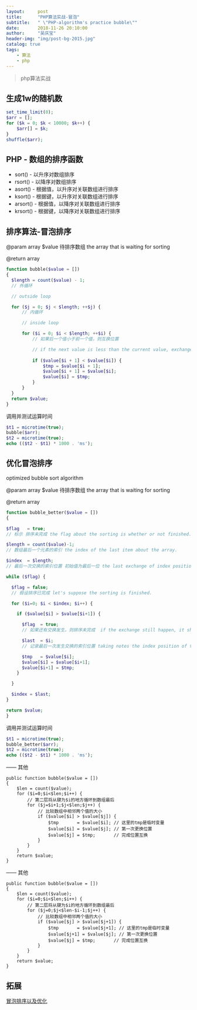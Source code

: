 ```yaml
---
layout:     post
title:      "PHP算法实战-冒泡"
subtitle:   " \"PHP-algorithm's practice bubble\""
date:       2018-11-26 20:10:00
author:     "吴庆宝"
header-img: "img/post-bg-2015.jpg"
catalog: true
tags:
    - 算法
    - php
---
```


>  php算法实战

## 生成1w的随机数
```php
set_time_limit(0);
$arr = [];
for ($k = 0; $k < 10000; $k++) {
    $arr[] = $k;
}
shuffle($arr);
```
## PHP - 数组的排序函数
- sort() - 以升序对数组排序
- rsort() - 以降序对数组排序
- asort() - 根据值，以升序对关联数组进行排序
- ksort() - 根据键，以升序对关联数组进行排序
- arsort() - 根据值，以降序对关联数组进行排序
- krsort() - 根据键，以降序对关联数组进行排序

## 排序算法-冒泡排序

@param  array $value 待排序数组 the array that is waiting for sorting

@return array
```php
function bubble($value = [])
{
  $length = count($value) - 1;
  // 外循环

  // outside loop

  for ($j = 0; $j < $length; ++$j) {
      // 内循环

      // inside loop

      for ($i = 0; $i < $length; ++$i) {
          // 如果后一个值小于前一个值，则互换位置

          // if the next value is less than the current value, exchange each other.
          
          if ($value[$i + 1] < $value[$i]) {
              $tmp = $value[$i + 1];
              $value[$i + 1] = $value[$i];
              $value[$i] = $tmp;
          }
      }
  }
  return $value;
}
``` 
调用并测试运算时间
```php
$t1 = microtime(true);
bubble($arr);
$t2 = microtime(true);
echo (($t2 - $t1) * 1000 . 'ms');
```

## 优化冒泡排序

optimized bubble sort algorithm

@param  array $value 待排序数组 the array that is waiting for sorting

@return array
```php
function bubble_better($value = [])
{

$flag   = true; 
// 标示 排序未完成 the flag about the sorting is whether or not finished.

$length = count($value)-1; 
// 数组最后一个元素的索引 the index of the last item about the array.

$index  = $length; 
// 最后一次交换的索引位置 初始值为最后一位 the last exchange of index position, default value is equal to the last index.

while ($flag) {

  $flag = false; 
  // 假设排序已完成 let's suppose the sorting is finished.

  for ($i=0; $i < $index; $i++) {

    if ($value[$i] > $value[$i+1]) {

      $flag  = true; 
      // 如果还有交换发生，则排序未完成  if the exchange still happen, it show that the sorting is not finished.

      $last  = $i; 
      // 记录最后一次发生交换的索引位置 taking notes the index position of the last exchange.

      $tmp   = $value[$i];
      $value[$i] = $value[$i+1];
      $value[$i+1] = $tmp;
    }

  }

  $index = $last;
}

return $value;
}
```  
调用并测试运算时间
```php
$t1 = microtime(true);
bubble_better($arr);
$t2 = microtime(true);
echo (($t2 - $t1) * 1000 . 'ms');
```
—— 其他
```
public function bubble($value = [])
{
    $len = count($value);
    for ($i=0;$i<$len;$i++) {
        // 第二层将从键为$i的地方循环到数组最后
        for ($j=$i+1;$j<$len;$j++) {
            // 比较数组中相邻两个值的大小
            if ($value[$i] > $value[$j]) {
                $tmp       = $value[$i]; // 这里的tmp是临时变量
                $value[$i] = $value[$j]; // 第一次更换位置
                $value[$j] = $tmp;       // 完成位置互换
            }
        }
    }
    return $value;
}
```  
—— 其他
```
public function bubble($value = [])
{
    $len = count($value);
    for ($i=0;$i<$len;$i++) {
        // 第二层将从键为$i的地方循环到数组最后
        for ($j=0;$j<$len-$i-1;$j++) {
            // 比较数组中相邻两个值的大小
            if ($value[$j] > $value[$j+1]) {
                $tmp       = $value[$j+1]; // 这里的tmp是临时变量
                $value[$j+1] = $value[$j]; // 第一次更换位置
                $value[$j] = $tmp;       // 完成位置互换
            }
        }
    }
    return $value;
}
```

## 拓展
[冒泡排序以及优化]()